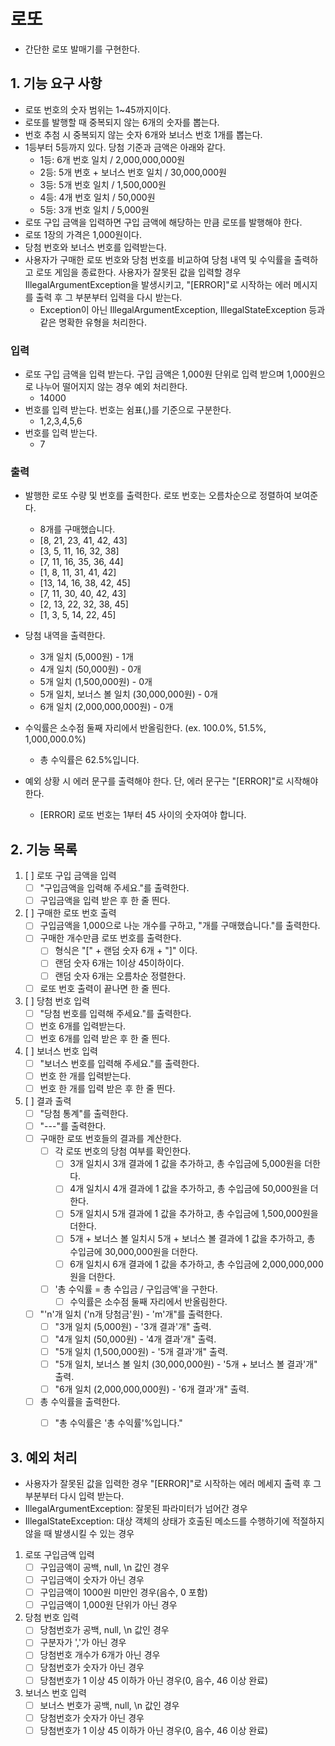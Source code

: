 # 로또
- 간단한 로또 발매기를 구현한다.

## 1. 기능 요구 사항
- 로또 번호의 숫자 범위는 1~45까지이다.
-  로또를 발행할 때 중복되지 않는 6개의 숫자를 뽑는다.
- 번호 추첨 시 중복되지 않는 숫자 6개와 보너스 번호 1개를 뽑는다.
- 1등부터 5등까지 있다. 당첨 기준과 금액은 아래와 같다.
  - 1등: 6개 번호 일치 / 2,000,000,000원
  - 2등: 5개 번호 + 보너스 번호 일치 / 30,000,000원
  - 3등: 5개 번호 일치 / 1,500,000원
  - 4등: 4개 번호 일치 / 50,000원
  - 5등: 3개 번호 일치 / 5,000원
- 로또 구입 금액을 입력하면 구입 금액에 해당하는 만큼 로또를 발행해야 한다.
- 로또 1장의 가격은 1,000원이다.
- 당첨 번호와 보너스 번호를 입력받는다.
- 사용자가 구매한 로또 번호와 당첨 번호를 비교하여 당첨 내역 및 수익률을 출력하고 로또 게임을 종료한다. 사용자가 잘못된 값을 입력할 경우 IllegalArgumentException을 발생시키고, "[ERROR]"로 시작하는 에러 메시지를 출력 후 그 부분부터 입력을 다시 받는다.
  - Exception이 아닌 IllegalArgumentException, IllegalStateException 등과 같은 명확한 유형을 처리한다.

### 입력
- 로또 구입 금액을 입력 받는다. 구입 금액은 1,000원 단위로 입력 받으며 1,000원으로 나누어 떨어지지 않는 경우 예외 처리한다.
	- 14000
- 번호를 입력 받는다. 번호는 쉼표(,)를 기준으로 구분한다.
	- 1,2,3,4,5,6
-  번호를 입력 받는다.
	- 7

### 출력
- 발행한 로또 수량 및 번호를 출력한다. 로또 번호는 오름차순으로 정렬하여 보여준다.
    - 8개를 구매했습니다.
    - [8, 21, 23, 41, 42, 43]
    - [3, 5, 11, 16, 32, 38]
    - [7, 11, 16, 35, 36, 44]
    - [1, 8, 11, 31, 41, 42]
    - [13, 14, 16, 38, 42, 45]
    - [7, 11, 30, 40, 42, 43]
    - [2, 13, 22, 32, 38, 45]
    - [1, 3, 5, 14, 22, 45]

- 당첨 내역을 출력한다.
    - 3개 일치 (5,000원) - 1개
    - 4개 일치 (50,000원) - 0개
    - 5개 일치 (1,500,000원) - 0개
    - 5개 일치, 보너스 볼 일치 (30,000,000원) - 0개
    - 6개 일치 (2,000,000,000원) - 0개

- 수익률은 소수점 둘째 자리에서 반올림한다. (ex. 100.0%, 51.5%, 1,000,000.0%)
  - 총 수익률은 62.5%입니다.

- 예외 상황 시 에러 문구를 출력해야 한다. 단, 에러 문구는 "[ERROR]"로 시작해야 한다.
  - [ERROR] 로또 번호는 1부터 45 사이의 숫자여야 합니다.

## 2. 기능 목록
1) [ ] 로또 구입 금액을 입력
   - [ ] "구입금액을 입력해 주세요."를 출력한다.
   - [ ] 구입금액을 입력 받은 후 한 줄 띈다.

2) [ ] 구매한 로또 번호 출력
   - [ ] 구입금액을 1,000으로 나눈 개수를 구하고, "개를 구매했습니다."를 출력한다.
   - [ ] 구매한 개수만큼 로또 번호를 출력한다.
      - [ ] 형식은 "[" + 랜덤 숫자 6개 + "]" 이다.
      - [ ] 랜덤 숫자 6개는 1이상 45이하이다.
      - [ ] 랜덤 숫자 6개는 오름차순 정렬한다.
   - [ ] 로또 번호 출력이 끝나면 한 줄 띈다.

3) [ ] 당첨 번호 입력
   - [ ] "당첨 번호를 입력해 주세요."를 출력한다.
   - [ ] 번호 6개를 입력받는다.
   - [ ] 번호 6개를 입력 받은 후 한 줄 띈다.

4) [ ] 보너스 번호 입력
   - [ ] "보너스 번호를 입력해 주세요."를 출력한다.
   - [ ] 번호 한 개를 입력받는다.
   - [ ] 번호 한 개를 입력 받은 후 한 줄 띈다.

5) [ ] 결과 출력
   - [ ] "당첨 통계"를 출력한다.
   - [ ] "---"를 출력한다.
   - [ ] 구매한 로또 번호들의 결과를 계산한다.
      - [ ] 각 로또 번호의 당첨 여부를 확인한다.
         - [ ] 3개 일치시 3개 결과에 1 값을 추가하고, 총 수입금에 5,000원을 더한다.
         - [ ] 4개 일치시 4개 결과에 1 값을 추가하고, 총 수입금에 50,000원을 더한다.
         - [ ] 5개 일치시 5개 결과에 1 값을 추가하고, 총 수입금에 1,500,000원을 더한다.
         - [ ] 5개 + 보너스 볼 일치시 5개 + 보너스 볼 결과에 1 값을 추가하고, 총 수입금에 30,000,000원을 더한다.
         - [ ] 6개 일치시 6개 결과에 1 값을 추가하고, 총 수입금에 2,000,000,000원을 더한다.
      - [ ] '총 수익률 = 총 수입금 / 구입금액'을 구한다.
         - [ ] 수익률은 소수점 둘째 자리에서 반올림한다.
   - [ ] "'n'개 일치 ('n개 당첨금'원) - 'm'개"를 출력한다.
      - [ ] "3개 일치 (5,000원) - '3개 결과'개" 출력.
      - [ ] "4개 일치 (50,000원) - '4개 결과'개" 출력.
      - [ ] "5개 일치 (1,500,000원) - '5개 결과'개" 출력.
      - [ ] "5개 일치, 보너스 볼 일치 (30,000,000원) - '5개 + 보너스 볼 결과'개" 출력.
      - [ ] "6개 일치 (2,000,000,000원) - '6개 결과'개" 출력.
   - [ ] 총 수익률을 출력한다.
      - [ ] "총 수익률은 '총 수익률'%입니다."


## 3. 예외 처리
- 사용자가 잘못된 값을 입력한 경우 "[ERROR]"로 시작하는 에러 메세지 출력 후 그 부분부터 다시 입력 받는다.
- IllegalArgumentException: 잘못된 파라미터가 넘어간 경우
- IllegalStateException: 대상 객체의 상태가 호출된 메소드를 수행하기에 적절하지 않을 때 발생시킬 수 있는 경우

1) 로또 구입금액 입력
   - [ ] 구입금액이 공백, null, \n 값인 경우
   - [ ] 구입금액이 숫자가 아닌 경우
   - [ ] 구입금액이 1000원 미만인 경우(음수, 0 포함)
   - [ ] 구입금액이 1,000원 단위가 아닌 경우

2) 당첨 번호 입력
   - [ ] 당첨번호가 공백, null, \n 값인 경우
   - [ ] 구분자가 ','가 아닌 경우
   - [ ] 당첨번호 개수가 6개가 아닌 경우
   - [ ] 당첨번호가 숫자가 아닌 경우
   - [ ] 당첨번호가 1 이상 45 이하가 아닌 경우(0, 음수, 46 이상 완료)

3) 보너스 번호 입력
   - [ ] 보너스 번호가 공백, null, \n 값인 경우
   - [ ] 당첨번호가 숫자가 아닌 경우
   - [ ] 당첨번호가 1 이상 45 이하가 아닌 경우(0, 음수, 46 이상 완료)
